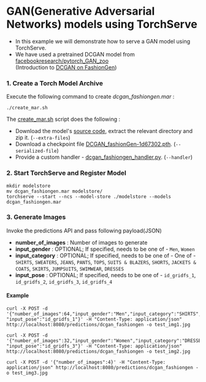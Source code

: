 # GAN(Generative Adversarial Networks) models using TorchServe
- In this example we will demonstrate how to serve a GAN model using TorchServe.
- We have used a pretrained DCGAN model from [facebookresearch/pytorch_GAN_zoo](https://github.com/facebookresearch/pytorch_GAN_zoo)  
  (Introduction to [DCGAN on FashionGen](https://pytorch.org/hub/facebookresearch_pytorch-gan-zoo_dcgan/))

### 1. Create a Torch Model Archive
Execute the following command to create _dcgan_fashiongen.mar_ :
```
./create_mar.sh
```
The [create_mar.sh](create_mar.sh) script does the following :
- Download the model's [source code](https://github.com/facebookresearch/pytorch_GAN_zoo/tree/b75dee40918caabb4fe7ec561522717bf096a8cb/models), extract the relevant directory and zip it. (`--extra-files`)
- Download a checkpoint file [DCGAN_fashionGen-1d67302.pth](https://dl.fbaipublicfiles.com/gan_zoo/DCGAN_fashionGen-1d67302.pth).  (`--serialized-file`)
- Provide a custom handler - [dcgan_fashiongen_handler.py](dcgan_fashiongen_handler.py). (`--handler`)


### 2. Start TorchServe and Register Model
```
mkdir modelstore
mv dcgan_fashiongen.mar modelstore/
torchserve --start --ncs --model-store ./modelstore --models dcgan_fashiongen.mar
```

### 3. Generate Images
Invoke the predictions API and pass following payload(JSON)
- **number_of_images** :  Number of images to generate
- **input_gender** : OPTIONAL; If specified, needs to be one of - `Men`, `Women`
- **input_category** : OPTIONAL; If specified, needs to be one of - One of - `SHIRTS`, `SWEATERS`, `JEANS`, `PANTS`, `TOPS`, `SUITS & BLAZERS`, `SHORTS`, `JACKETS & COATS`, `SKIRTS`, `JUMPSUITS`, `SWIMWEAR`, `DRESSES`
- **input_pose** : OPTIONAL; If specified, needs to be one of - `id_gridfs_1`, `id_gridfs_2`, `id_gridfs_3`, `id_gridfs_4`

#### Example
```
curl -X POST -d '{"number_of_images":64,"input_gender":"Men","input_category":"SHIRTS", "input_pose":"id_gridfs_1"}' -H "Content-Type: application/json" http://localhost:8080/predictions/dcgan_fashiongen -o test_img1.jpg

curl -X POST -d '{"number_of_images":32,"input_gender":"Women","input_category":"DRESSES", "input_pose":"id_gridfs_3"}' -H "Content-Type: application/json" http://localhost:8080/predictions/dcgan_fashiongen -o test_img2.jpg

curl -X POST -d '{"number_of_images":4}' -H "Content-Type: application/json" http://localhost:8080/predictions/dcgan_fashiongen -o test_img3.jpg

```
